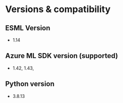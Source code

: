 # Versions & compatibility
## ESML Version 
- 1.14
## Azure ML SDK version (supported)
- 1.42, 1.43, 
## Python version
- 3.8.13